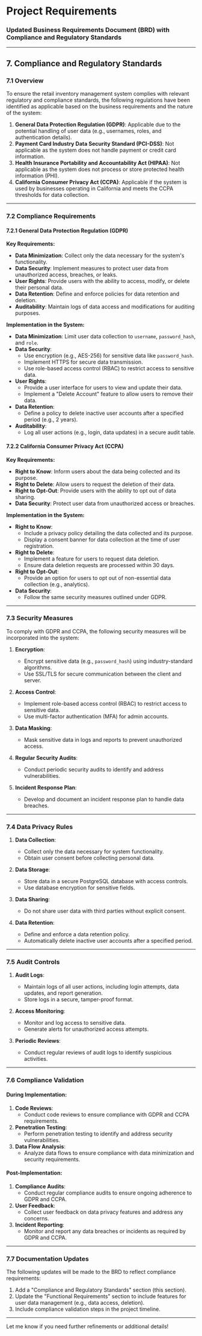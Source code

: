 # Project Requirements

### Updated Business Requirements Document (BRD) with Compliance and Regulatory Standards

---

## **7. Compliance and Regulatory Standards**

### **7.1 Overview**
To ensure the retail inventory management system complies with relevant regulatory and compliance standards, the following regulations have been identified as applicable based on the business requirements and the nature of the system:

1. **General Data Protection Regulation (GDPR)**: Applicable due to the potential handling of user data (e.g., usernames, roles, and authentication details).
2. **Payment Card Industry Data Security Standard (PCI-DSS)**: Not applicable as the system does not handle payment or credit card information.
3. **Health Insurance Portability and Accountability Act (HIPAA)**: Not applicable as the system does not process or store protected health information (PHI).
4. **California Consumer Privacy Act (CCPA)**: Applicable if the system is used by businesses operating in California and meets the CCPA thresholds for data collection.

---

### **7.2 Compliance Requirements**

#### **7.2.1 General Data Protection Regulation (GDPR)**
**Key Requirements:**
- **Data Minimization**: Collect only the data necessary for the system's functionality.
- **Data Security**: Implement measures to protect user data from unauthorized access, breaches, or leaks.
- **User Rights**: Provide users with the ability to access, modify, or delete their personal data.
- **Data Retention**: Define and enforce policies for data retention and deletion.
- **Auditability**: Maintain logs of data access and modifications for auditing purposes.

**Implementation in the System:**
- **Data Minimization**: Limit user data collection to `username`, `password_hash`, and `role`.
- **Data Security**:
  - Use encryption (e.g., AES-256) for sensitive data like `password_hash`.
  - Implement HTTPS for secure data transmission.
  - Use role-based access control (RBAC) to restrict access to sensitive data.
- **User Rights**:
  - Provide a user interface for users to view and update their data.
  - Implement a "Delete Account" feature to allow users to remove their data.
- **Data Retention**:
  - Define a policy to delete inactive user accounts after a specified period (e.g., 2 years).
- **Auditability**:
  - Log all user actions (e.g., login, data updates) in a secure audit table.

#### **7.2.2 California Consumer Privacy Act (CCPA)**
**Key Requirements:**
- **Right to Know**: Inform users about the data being collected and its purpose.
- **Right to Delete**: Allow users to request the deletion of their data.
- **Right to Opt-Out**: Provide users with the ability to opt out of data sharing.
- **Data Security**: Protect user data from unauthorized access or breaches.

**Implementation in the System:**
- **Right to Know**:
  - Include a privacy policy detailing the data collected and its purpose.
  - Display a consent banner for data collection at the time of user registration.
- **Right to Delete**:
  - Implement a feature for users to request data deletion.
  - Ensure data deletion requests are processed within 30 days.
- **Right to Opt-Out**:
  - Provide an option for users to opt out of non-essential data collection (e.g., analytics).
- **Data Security**:
  - Follow the same security measures outlined under GDPR.

---

### **7.3 Security Measures**

To comply with GDPR and CCPA, the following security measures will be incorporated into the system:

1. **Encryption**:
   - Encrypt sensitive data (e.g., `password_hash`) using industry-standard algorithms.
   - Use SSL/TLS for secure communication between the client and server.

2. **Access Control**:
   - Implement role-based access control (RBAC) to restrict access to sensitive data.
   - Use multi-factor authentication (MFA) for admin accounts.

3. **Data Masking**:
   - Mask sensitive data in logs and reports to prevent unauthorized access.

4. **Regular Security Audits**:
   - Conduct periodic security audits to identify and address vulnerabilities.

5. **Incident Response Plan**:
   - Develop and document an incident response plan to handle data breaches.

---

### **7.4 Data Privacy Rules**

1. **Data Collection**:
   - Collect only the data necessary for system functionality.
   - Obtain user consent before collecting personal data.

2. **Data Storage**:
   - Store data in a secure PostgreSQL database with access controls.
   - Use database encryption for sensitive fields.

3. **Data Sharing**:
   - Do not share user data with third parties without explicit consent.

4. **Data Retention**:
   - Define and enforce a data retention policy.
   - Automatically delete inactive user accounts after a specified period.

---

### **7.5 Audit Controls**

1. **Audit Logs**:
   - Maintain logs of all user actions, including login attempts, data updates, and report generation.
   - Store logs in a secure, tamper-proof format.

2. **Access Monitoring**:
   - Monitor and log access to sensitive data.
   - Generate alerts for unauthorized access attempts.

3. **Periodic Reviews**:
   - Conduct regular reviews of audit logs to identify suspicious activities.

---

### **7.6 Compliance Validation**

#### **During Implementation**:
1. **Code Reviews**:
   - Conduct code reviews to ensure compliance with GDPR and CCPA requirements.
2. **Penetration Testing**:
   - Perform penetration testing to identify and address security vulnerabilities.
3. **Data Flow Analysis**:
   - Analyze data flows to ensure compliance with data minimization and security requirements.

#### **Post-Implementation**:
1. **Compliance Audits**:
   - Conduct regular compliance audits to ensure ongoing adherence to GDPR and CCPA.
2. **User Feedback**:
   - Collect user feedback on data privacy features and address any concerns.
3. **Incident Reporting**:
   - Monitor and report any data breaches or incidents as required by GDPR and CCPA.

---

### **7.7 Documentation Updates**

The following updates will be made to the BRD to reflect compliance requirements:
1. Add a "Compliance and Regulatory Standards" section (this section).
2. Update the "Functional Requirements" section to include features for user data management (e.g., data access, deletion).
3. Include compliance validation steps in the project timeline.

---

Let me know if you need further refinements or additional details!